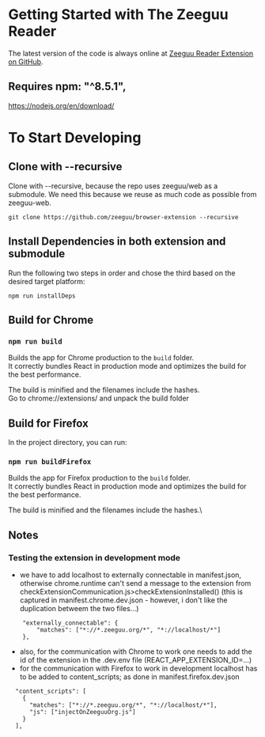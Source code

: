 # Getting Started with The Zeeguu Reader

The latest version of the code is always online at [Zeeguu Reader Extension on GitHub](https://github.com/zeeguu/browser-extension).

## Requires  npm: "^8.5.1",
https://nodejs.org/en/download/


# To Start Developing

## Clone with --recursive

Clone with --recursive, because the repo uses zeeguu/web as a submodule.
We need this because we reuse as much code as possible from zeeguu-web.

```
git clone https://github.com/zeeguu/browser-extension --recursive
```

## Install Dependencies in both extension and submodule

Run the following two steps in order and chose the third based on the desired target platform: 


```
npm run installDeps
```

## Build for Chrome 

### `npm run build`
Builds the app for Chrome production to the `build` folder.\
It correctly bundles React in production mode and optimizes the build for the best performance.

The build is minified and the filenames include the hashes.\
Go to chrome://extensions/ and unpack the build folder

## Build for Firefox
In the project directory, you can run:

### `npm run buildFirefox`
Builds the app for Firefox production to the `build` folder.\
It correctly bundles React in production mode and optimizes the build for the best performance.

The build is minified and the filenames include the hashes.\


## Notes

### Testing the extension in development mode
- we have to add localhost to externally connectable in manifest.json, otherwise chrome.runtime can't 
send a message to the extension from checkExtensionCommunication.js>checkExtensionInstalled()
(this is captured in manifest.chrome.dev.json - however, i don't like the duplication betweem the two files...)
``` 
    "externally_connectable": {
        "matches": ["*://*.zeeguu.org/*", "*://localhost/*"]
    },
```
- also, for the communication with Chrome to work one needs to add the id of the extension 
in the .dev.env file (REACT_APP_EXTENSION_ID=...)
- for the communication with Firefox to work in development localhost has to be added to content_scripts; as done in manifest.firefox.dev.json 
```
  "content_scripts": [
    {
      "matches": ["*://*.zeeguu.org/*", "*://localhost/*"],
      "js": ["injectOnZeeguuOrg.js"]
    }
  ],
```






